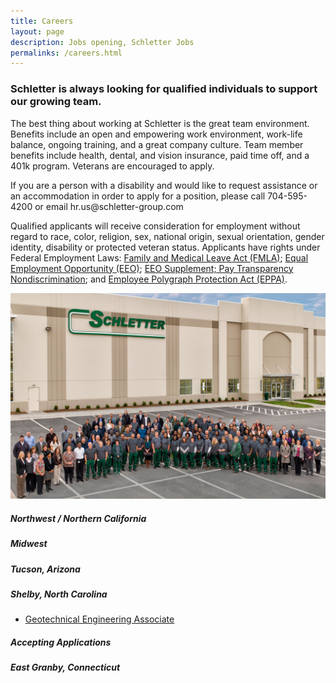 ```yaml
---
title: Careers
layout: page
description: Jobs opening, Schletter Jobs
permalinks: /careers.html
---
```

<h3>Schletter is always looking for qualified individuals to support our growing team.</h3>
<div class="row">
<div class="col-md-7"><p>The best thing about working at Schletter is the great team environment. Benefits include an open and empowering work environment, work-life balance, ongoing training, and a great company culture. Team member benefits include health, dental, and vision insurance, paid time off, and a 401k program. Veterans are encouraged to apply.</p>

<p>If you are a person with a disability and would like to request assistance or an accommodation in order to apply for a position, please call 704-595-4200 or email hr.us@schletter-group.com</p>
<p>Qualified applicants will receive consideration for employment without regard to race, color, religion, sex, national origin, sexual orientation, gender identity, disability or protected veteran status.
   Applicants have rights under Federal Employment Laws:
   <a href="http://www.dol.gov/whd/regs/compliance/posters/fmlaen.pdf" target="_blank">Family and Medical Leave Act (FMLA)</a>;
   <a href="http://www.dol.gov/ofccp/regs/compliance/posters/pdf/eeopost.pdf" target="_blank">Equal Employment Opportunity (EEO)</a>;
   <a href="https://www.dol.gov/ofccp/pdf/PayTransparencyNotice_JRFQA508c.pdf">EEO Supplement;
   Pay Transparency Nondiscrimination</a>; and <a href="http://www.dol.gov/whd/regs/compliance/posters/eppac.pdf" target="_blank">Employee Polygraph Protection Act (EPPA)</a>.</p>
</div>
<div class="col-md-4">
<!--<div class="content-heading clearfix media"><img src="images/company-nc-building.jpg" class="img-responsive" alt="Schletter About"></div>-->
<div class="content-heading clearfix media"><img src="images/schletter-group.jpg" class="img-responsive" alt="Schletter Shelby" title="Schletter Shelby"></div>
</div>
</div>

<div class="row">
<div class="col-md-4">
<h5 style="font-weight:bolder">Northwest / Northern California</h5>
<ul><!--<li><a href="https://workforcenow.adp.com/jobs/apply/posting.html?client=schletter&amp;jobId=17039&amp;lang=en_US&amp;source=CC2" target="_blank">Sales Representative</a></li>--></ul>
<h5 style="font-weight:bolder">Midwest</h5>
<ul><!--<li><a href="https://workforcenow.adp.com/jobs/apply/posting.html?client=schletter&amp;jobId=17039&amp;lang=en_US&amp;source=CC2" target="_blank">Sales Representative</a></li>--></ul>
<h5 style="font-weight:bolder">Tucson, Arizona</h5>
<ul><!--<li><a href="https://workforcenow.adp.com/jobs/apply/posting.html?client=schletter&amp;jobId=20837&amp;lang=en_US&amp;source=CC3">Project Integrator</a></li>--></ul>
</div>

<div class="col-md-4">
<h5 style="font-weight:bolder">Shelby, North Carolina</h5>
<ul class="job-opening">
  <!--<li><a href="https://workforcenow.adp.com/jobs/apply/posting.html?client=schletter&jobId=19697&lang=en_US&source=CC3">Production Floor Supervisor</a></li>
  <li><a href="https://workforcenow.adp.com/jobs/apply/posting.html?client=schletter&jobId=23366&lang=en_US&source=CC3">Order Processing</a></li>
  <li><a href="https://workforcenow.adp.com/jobs/apply/posting.html?client=schletter&jobId=19799&lang=en_US&source=CC3">Quality control Associate</a></li>
  <li><a href="https://workforcenow.adp.com/jobs/apply/posting.html?client=schletter&jobId=20577&lang=en_US&source=CC3">PSA Team Lead - 2nd Shift Mon-Fri 1pm-9pm</a></li>
  <!--<li><a href="https://workforcenow.adp.com/jobs/apply/posting.html?client=schletter&jobId=19698&lang=en_US&source=CC3">Material Handler / Forklift Driver</a></li>-->
  <!--<li><a href="https://workforcenow.adp.com/jobs/apply/posting.html?client=schletter&jobId=18458&lang=en_US&source=CC3">Field Associate</a></li>
  <li><a href="https://workforcenow.adp.com/jobs/apply/posting.html?client=schletter&jobId=15361&lang=en_US&source=CC3">Freight Coordinator</a></li>
  <li><a href="https://workforcenow.adp.com/jobs/apply/posting.html?client=schletter&amp;jobId=20837&amp;lang=en_US&amp;source=CC3">Project Integrator</a></li>
  <li><a href="https://workforcenow.adp.com/jobs/apply/posting.html?client=schletter&amp;jobId=17039&amp;lang=en_US&amp;source=CC2" target="_blank">Sales Representative</a></li>-->
  <!--<li><a href="https://workforcenow.adp.com/jobs/apply/posting.html?client=schletter&amp;jobId=16997&amp;lang=en_US&amp;source=CC2" target="_blank">Distribution Channel Manager</a></li>-->
  <li><a href="https://workforcenow.adp.com/jobs/apply/posting.html?client=schletter&amp;jobId=18857&amp;lang=en_US&amp;source=CC2" target="_blank">Geotechnical Engineering Associate</a></li>
  <!--<li><a href="https://workforcenow.adp.com/jobs/apply/posting.html?client=schletter&amp;jobId=19683&amp;lang=en_US&amp;source=CC2" target="_blank">Product Engineer</a></li>-->
  <!--<li><a href="https://workforcenow.adp.com/jobs/apply/posting.html?client=schletter&jobId=18458&lang=en_US&source=CC3" target="_blank">Field Associate</a></li>-->
  <!--<li><a href="https://workforcenow.adp.com/jobs/apply/posting.html?client=schletter&amp;jobId=19717&amp;lang=en_US&amp;source=CC3" target="_blank">CNC Laser Operator</a></li>
  <li><a href="https://workforcenow.adp.com/jobs/apply/posting.html?client=schletter&amp;jobId=19718&amp;lang=en_US&amp;source=CC3" target="_blank">CNC Turret Punch Operator</a></li>
  <li><a href="https://workforcenow.adp.com/jobs/apply/posting.html?client=schletter&amp;jobId=19721&amp;lang=en_US&amp;source=CC3" target="_blank">CNC Press Brake Operator</a></li>
  <!--<li><a href="https://workforcenow.adp.com/jobs/apply/posting.html?client=schletter&jobId=19899&lang=en_US&source=CC3" target="_blank">Roll Form Operator</a></li>-->
  <!--<li><a href="https://workforcenow.adp.com/jobs/apply/posting.html?client=schletter&amp;jobId=19737&amp;lang=en_US&amp;source=CC3" target="_blank">Assembly Machine Setup Operator</a></li>
  <!--<li><a href="- https://workforcenow.adp.com/jobs/apply/posting.html?client=schletter&amp;jobId=20357&amp;lang=en_US&amp;source=CC3">Director of Quality Assurance</a></li>-->
</ul>
</div>

<div class="col-md-4">
<h5 style="font-weight:bolder">Accepting Applications</h5>
<ul>
<!--<li><a href="https://workforcenow.adp.com/jobs/apply/posting.html?client=schletter&amp;jobId=17039&amp;lang=en_US&amp;source=CC2" target="_blank">Sales Representative</a></li>
<!--<li><a href="career-documents/Project-Integrator.pdf" target="_blank" >Project Integrator</a></li>-->
<!--<li><a href="career-documents/HM-099-Project-Support-Specialist.pdf" target="_blank" >Project Support Specialist</a></li>-->
</ul>
<h5 style="font-weight:bolder">East Granby, Connecticut</h5>
<ul>
<!--<li><a href="https://workforcenow.adp.com/jobs/apply/posting.html?client=schletter&amp;jobId=17039&amp;lang=en_US&amp;source=CC2" target="_blank">Sales Representative</a></li>-->
<!--<li><a href="career-documents/Field-Associate.pdf">Field Associate</a></li>-->
</ul>
</div>
</div>